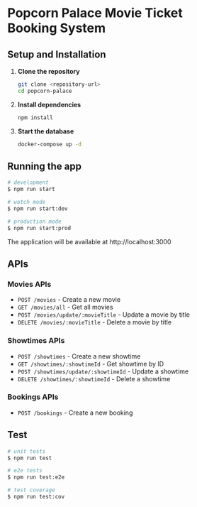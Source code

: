 
# Popcorn Palace Movie Ticket Booking System

## Setup and Installation

1. **Clone the repository**

   ```bash
   git clone <repository-url>
   cd popcorn-palace
   ```

2. **Install dependencies**

   ```bash
   npm install
   ```

3. **Start the database**

   ```bash
   docker-compose up -d
   ```

## Running the app

```bash
# development
$ npm run start

# watch mode
$ npm run start:dev

# production mode
$ npm run start:prod
```

The application will be available at http://localhost:3000

## APIs

### Movies APIs

- `POST /movies` - Create a new movie
- `GET /movies/all` - Get all movies
- `POST /movies/update/:movieTitle` - Update a movie by title
- `DELETE /movies/:movieTitle` - Delete a movie by title

### Showtimes APIs

- `POST /showtimes` - Create a new showtime
- `GET /showtimes/:showtimeId` - Get showtime by ID
- `POST /showtimes/update/:showtimeId` - Update a showtime
- `DELETE /showtimes/:showtimeId` - Delete a showtime

### Bookings APIs

- `POST /bookings` - Create a new booking

## Test

```bash
# unit tests
$ npm run test

# e2e tests
$ npm run test:e2e

# test coverage
$ npm run test:cov
```
